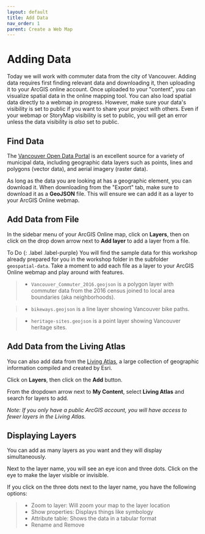 ```yaml
---
layout: default
title: Add Data
nav_order: 1
parent: Create a Web Map
---
```

# Adding Data

Today we will work with commuter data from the city of Vancouver. Adding data requires first finding relevant data and downloading it, then uploading it to your ArcGIS online account. Once uploaded to your "content", you can visualize spatial data in the online mapping tool. You can also load spatial data directly to a webmap in progress. However, make sure your data's visibility is set to public if you want to share your project with others. Even if your webmap or StoryMap visibility is set to public, you will get an error unless the data visibility is *also* set to public. 


## Find Data 
The [Vancouver Open Data Portal](https://opendata.vancouver.ca/pages/home/) is an excellent source for a variety of municipal data, including geographic data layers such as points, lines and polygons (vector data), and aerial imagery (raster data). 

As long as the data you are looking at has a geographic element, you can download it. When downloading from the "Export" tab, make sure to download it as a **GeoJSON** file. This will ensure we can add it as a layer to your ArcGIS Online webmap. 


## Add Data from File
In the sidebar menu of your ArcGIS Online map, click on **Layers**, then on click on the drop down arrow next to **Add layer** to add a layer from a file.

To Do
{: .label .label-purple}
You will find the sample data for this workshop already prepared for you in the workshop folder in the subfolder `geospatial-data`. Take a moment to add each file as a layer to your ArcGIS Online webmap and play around with features.

> - `Vancouver_Commuter_2016.geojson` is a polygon layer with commuter data from the 2016 census joined to local area boundaries (aka neighborhoods).

> - `bikeways.geojson` is a line layer showing Vancouver bike paths.

> - `heritage-sites.geojson` is a point layer showing Vancouver heritage sites.




## Add Data from the Living Atlas
You can also add data from the [Living Atlas](https://livingatlas.arcgis.com/en/home/), a large collection of geographic information compiled and created by Esri.

Click on **Layers**, then click on the **Add** button.

From the dropdown arrow next to **My Content**, select **Living Atlas** and search for layers to add.

*Note: If you only have a public ArcGIS account, you will have access to fewer layers in the Living Atlas.*


## Displaying Layers

You can add as many layers as you want and they will display simultaneously.

Next to the layer name, you will see an eye icon and three dots. Click on the eye to make the layer visible or invisible.

If you click on the three dots next to the layer name, you have the following options:

> - Zoom to layer: Will zoom your map to the layer location
> - Show properties: Displays things like symbology
> - Attribute table: Shows the data in a tabular format
> - Rename and Remove

